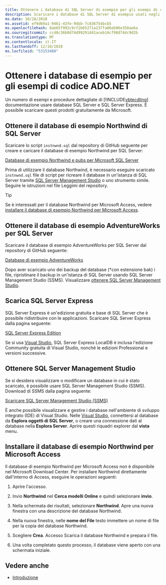 ```yaml
---
title: Ottenere i database di SQL Server di esempio per gli esempi di codice ADO.NET
description: Scaricare i database di SQL Server di esempio usati negli esempi di codice nella documentazione di ADO.NET, nonché strumenti di gestione e di SQL Server
ms.date: 10/18/2018
ms.assetid: ef9d69a1-9461-43fe-94bb-7c836754bcb5
ms.openlocfilehash: 8ab65f992c9cf2b65271a237fa06eb96e358ae6a
ms.sourcegitcommit: ccd8c36b0d74d99291d41aceb14cf98d74dc9d2b
ms.translationtype: MT
ms.contentlocale: it-IT
ms.lasthandoff: 12/10/2018
ms.locfileid: "53153488"
---
```

# <a name="get-the-sample-databases-for-adonet-code-samples"></a>Ottenere i database di esempio per gli esempi di codice ADO.NET

Un numero di esempi e procedure dettagliate di [!INCLUDE[vbtecdlinq](../../../../../../includes/vbtecdlinq-md.md)] documentazione usare database SQL Server e SQL Server Express. È possibile scaricare questi prodotti gratuitamente da Microsoft.

## <a name="get-the-northwind-sample-database-for-sql-server"></a>Ottenere il database di esempio Northwind di SQL Server

Scaricare lo script `instnwnd.sql` dal repository di GitHub seguente per creare e caricare il database di esempio Northwind per SQL Server:

[Database di esempio Northwind e pubs per Microsoft SQL Server](https://github.com/Microsoft/sql-server-samples/tree/master/samples/databases/northwind-pubs)

Prima di utilizzare il database Northwind, è necessario eseguire scaricato `instnwnd.sql` file di script per ricreare il database in un'istanza di SQL Server tramite [SQL Server Management Studio](#get_ssms) o uno strumento simile. Seguire le istruzioni nel file Leggimi del repository.

> [!TIP]
> Se è interessati per il database Northwind per Microsoft Access, vedere [installare il database di esempio Northwind per Microsoft Access](#northwind_access).

## <a name="get-the-adventureworks-sample-database-for-sql-server"></a>Ottenere il database di esempio AdventureWorks per SQL Server

Scaricare il database di esempio AdventureWorks per SQL Server dal repository di GitHub seguente:

[Database di esempio AdventureWorks](https://github.com/Microsoft/sql-server-samples/releases/tag/adventureworks)

Dopo aver scaricato uno dei backup del database (\*con estensione bak) i file, ripristinare il backup in un'istanza di SQL Server usando SQL Server Management Studio (SSMS). Visualizzare [ottenere SQL Server Management Studio](#get_ssms).

## <a name="get_sql"></a> Scarica SQL Server Express

SQL Server Express è un'edizione gratuita e base di SQL Server che è possibile ridistribuire con le applicazioni. Scaricare SQL Server Express dalla pagina seguente:
  
[SQL Server Express Edition](https://www.microsoft.com/sql-server/sql-server-editions-express)

Se si usa [Visual Studio](https://www.visualstudio.com/downloads/?utm_medium=microsoft&utm_source=docs.microsoft.com&utm_campaign=button+cta&utm_content=download+vs2017), SQL Server Express LocalDB è inclusa l'edizione Community gratuita di Visual Studio, nonché le edizioni Professional e versioni successive.  

## <a name="get_ssms"></a> Ottenere SQL Server Management Studio
Se si desidera visualizzare o modificare un database in cui è stato scaricato, è possibile usare SQL Server Management Studio (SSMS). Download di SSMS dalla pagina seguente:

[Scaricare SQL Server Management Studio (SSMS)](/sql/ssms/download-sql-server-management-studio-ssms) 

È anche possibile visualizzare e gestire i database nell'ambiente di sviluppo integrato (IDE) di Visual Studio. Nelle [Visual Studio](https://www.visualstudio.com/downloads/?utm_medium=microsoft&utm_source=docs.microsoft.com&utm_campaign=button+cta&utm_content=download+vs2017), connettersi al database da **Esplora oggetti di SQL Server**, o creare una connessione dati al database nella **Esplora Server**. Aprire questi riquadri explorer dal **vista** menu.

## <a name="northwind_access"></a> Installare il database di esempio Northwind per Microsoft Access

Il database di esempio Northwind per Microsoft Access non è disponibile nel Microsoft Download Center. Per installare Northwind direttamente dall'interno di Access, eseguire le operazioni seguenti:

1. Aprire l'accesso.

1. Invio **Northwind** nel **Cerca modelli Online** e quindi selezionare **invio**.

1. Nella schermata dei risultati, selezionare **Northwind**. Apre una nuova finestra con una descrizione del database Northwind.

1. Nella nuova finestra, nelle **nome del File** testo immettere un nome di file per la copia del database Northwind.

1. Scegliere **Crea**. Accesso Scarica il database Northwind e prepara il file.

1. Una volta completato questo processo, il database viene aperto con una schermata iniziale.

## <a name="see-also"></a>Vedere anche

- [Introduzione](../../../../../../docs/framework/data/adonet/sql/linq/getting-started.md)
